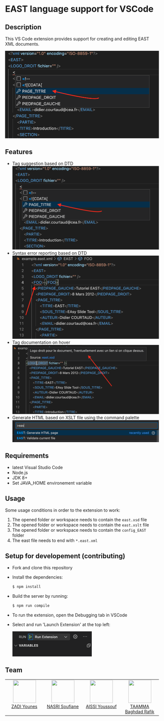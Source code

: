 # EAST language support for VSCode

## Description

This VS Code extension provides support for creating and editing EAST XML documents.

![Tag suggestion](./screens/tag_suggestion.png)

## Features

- Tag suggestion based on DTD
  ![Tag suggestion](./screens/tag_suggestion.png)
- Syntax error reporting based on DTD
  ![Tag suggestion](./screens/syntax_error.png)
- Tag documentation on hover
  ![Tag suggestion](./screens/tag_documentation.png)
- Generate HTML based on XSLT file using the command palette
  ![Tag suggestion](./screens/generate_HTML.png)

## Requirements 
- latest Visual Studio Code
- Node.js
- JDK 8+
- Set JAVA_HOME environement variable

## Usage
Some usage conditions in order to the extension to work: <br>
1. The opened folder or workspace needs to contain the `east.xsd` file
2. The opened folder or workspace needs to contain the `east.xslt` file
3. The opened folder or workspace needs to contain the `config_EAST` folder
4. The east file needs to end with `*.east.xml`
## Setup for developement (contributing)

- Fork and clone this repository
- Install the dependencies:

  ```bash
  $ npm install
  ```

- Build the server by running:

  ```bash
  $ npm run compile
  ```

- To run the extension, open the Debugging tab in VSCode
- Select and run 'Launch Extension' at the top left:

  ![ Launch Extension ](./screens/launch_extension.png)

## Team

<table>
	<tbody>
		<tr>
			<td align="center" valign="top" width="11%">
				<a href="https://github.com/younesZdDz">
					<img src="https://github.com/younesZdDz.png?s=75" width="75" height="75"><br />
					ZADI Younes
				</a>
			</td>
			<td align="center" valign="top" width="11%">
				<a href="https://github.com/nasri-soufiane">
					<img src="https://github.com/nasri-soufiane.png?s=75" width="75" height="75"><br />
					NASRI Soufiane
				</a>
			</td>
			<td align="center" valign="top" width="11%">
				<a href="https://github.com/Youssef-Aissi">
					<img src="https://github.com/Youssef-Aissi.png?s=75" width="75" height="75"><br />
					AISSI Youssouf
				</a>
			</td>
			<td align="center" valign="top" width="11%">
				<a href="https://github.com/rafiktaamma">
					<img src="https://github.com/rafiktaamma.png?s=75" width="75" height="75"><br />
					TAAMMA Baghdad Rafik
				</a>
			</td>
		</tr>
	</tbody>
</table>
